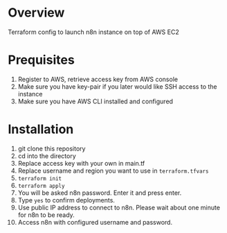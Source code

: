 # Overview

Terraform config to launch n8n instance on top of AWS EC2


# Prequisites

1. Register to AWS, retrieve access key from AWS console
2. Make sure you have key-pair if you later would like SSH access to the instance
3. Make sure you have AWS CLI installed and configured

# Installation

1. git clone this repository
2. cd into the directory
3. Replace access key with your own in main.tf
4. Replace username and region you want to use in `terraform.tfvars`
5. `terraform init`
6. `terraform apply`
7. You will be asked n8n password. Enter it and press enter.
8. Type `yes` to confirm deployments.
9. Use public IP address to connect to n8n. Please wait about one minute for n8n to be ready.
10. Access n8n with configured username and password.

